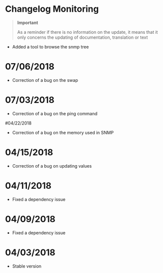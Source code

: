 # Changelog Monitoring

>**Important**
>
>As a reminder if there is no information on the update, it means that it only concerns the updating of documentation, translation or text

- Added a tool to browse the snmp tree

# 07/06/2018

- Correction of a bug on the swap

# 07/03/2018

- Correction of a bug on the ping command

#04/22/2018

- Correction of a bug on the memory used in SNMP

# 04/15/2018

- Correction of a bug on updating values

# 04/11/2018

- Fixed a dependency issue

# 04/09/2018

- Fixed a dependency issue

# 04/03/2018

- Stable version
